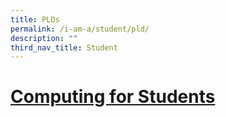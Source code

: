 ```yaml
---
title: PLDs
permalink: /i-am-a/student/pld/
description: ""
third_nav_title: Student
---
```

# [Computing for Students](https://sites.google.com/moe.edu.sg/spectra-student-info-hub/others/pld)